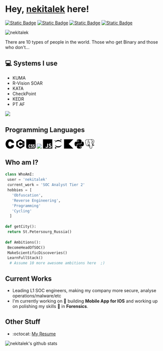 # Hey, [nekitalek](https://github.com/nekitalek) here!

[![Static Badge](https://img.shields.io/badge/Discord-nekitalek-blue?logo=discord&link=discord.gg%2Fnekitalek)](https://discord.gg/nekitalek)
[![Static Badge](https://img.shields.io/badge/Gmail-nekitalek-blue?logo=gmail&link=discord.gg%2Fnekitalek)](mailto:nekitness@gmail.com)
[![Static Badge](https://img.shields.io/badge/Telegram-nekitalek-blue?logo=telegram&link=discord.gg%2Fnekitalek)](t.me/nekitalek)
[![Static Badge](https://img.shields.io/badge/HTB-nekitalek-blue?logo=hackthebox&link=https%3A%2F%2Fapp.hackthebox.com%2Fusers%2F1789911)](https://app.hackthebox.com/users/1789911)

<p align="left"> <img src="https://komarev.com/ghpvc/?username=nekitalek" alt="nekitalek"/> </p>

There are 10 types of people in the world. Those who get Binary and those who don't...

## :computer: Systems I use

* KUMA
* R-Vision SOAR
* KATA
* CheckPoint
* KEDR
* PT AF

<img src = "https://github-readme-stats.vercel.app/api/top-langs/?username=nekitalek&layout=compact">

## Programming Languages

<img src = 'https://github.com/nekitalek/nekitalek/blob/main/icons/c.svg' width='30'/>
<img src = 'https://github.com/nekitalek/nekitalek/blob/main/icons/cplusplus.svg' width='30'/>
<img src = 'https://github.com/nekitalek/nekitalek/blob/main/icons/css.svg' width='30'/>
<img src = 'https://github.com/nekitalek/nekitalek/blob/main/icons/cgo.svg' width='30'/>
<img src = 'https://github.com/nekitalek/nekitalek/blob/main/icons/javascript.svg' width='30'/>
<img src = 'https://github.com/nekitalek/nekitalek/blob/main/icons/jupyter.svg' width='30'/>
<img src = 'https://github.com/nekitalek/nekitalek/blob/main/icons/kotlin.svg' width='30'/>
<img src = 'https://github.com/nekitalek/nekitalek/blob/main/icons/python.svg' width='30'/>
<img src = 'https://github.com/nekitalek/nekitalek/blob/main/icons/postgresql.svg' width='30'/>

## Who am I?

 ```python
 class WhoAmI:
  user = 'nekitalek'
  current_work = 'SOC Analyst Tier 2'
  hobbies = [
    'Obfuscation',
    'Reverse Engineering',
    'Programming'
    'Cycling'
   ]
 
 def getCity():
  return St.Petersourg_Russia()
 
 def Ambitions():
  BecomeHeadOfSOC()
  MakeScientificDiscoveries()
  LearnFullStack()
   # Assume 10 more awesome ambitions here  ;)
 
 ```

## Current Works

* Leading L1 SOC engineers, making my company more secure, analyse operations/malware/etc
* I'm currently working on 🔭 building **Mobile App for IOS** and working up on polishing my skills 🌱 in **Forensics**.

## Other Stuff

* :octocat: [My Resume](https://drive.google.com)

![nekitalek's github stats](https://github-readme-stats.vercel.app/api?username=nekitalek&show_icons=true&hide=[%22issues%22])

<!---
nekitalek/nekitalek is a ✨ special ✨ repository because its `README.md` (this file) appears on your GitHub profile.
You can click the Preview link to take a look at your changes.
--->
